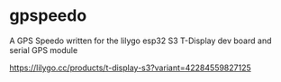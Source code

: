 # gpspeedo
A GPS Speedo written for the lilygo esp32 S3 T-Display dev board and serial GPS module

https://lilygo.cc/products/t-display-s3?variant=42284559827125
